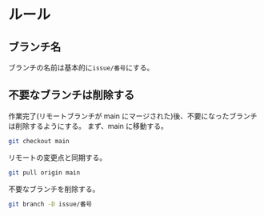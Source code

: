 # ルール

## ブランチ名

ブランチの名前は基本的に`issue/番号`にする。

## 不要なブランチは削除する

作業完了(リモートブランチが main にマージされた)後、不要になったブランチは削除するようにする。
まず、main に移動する。

```bash
git checkout main
```

リモートの変更点と同期する。

```bash
git pull origin main
```

不要なブランチを削除する。

```bash
git branch -D issue/番号
```

